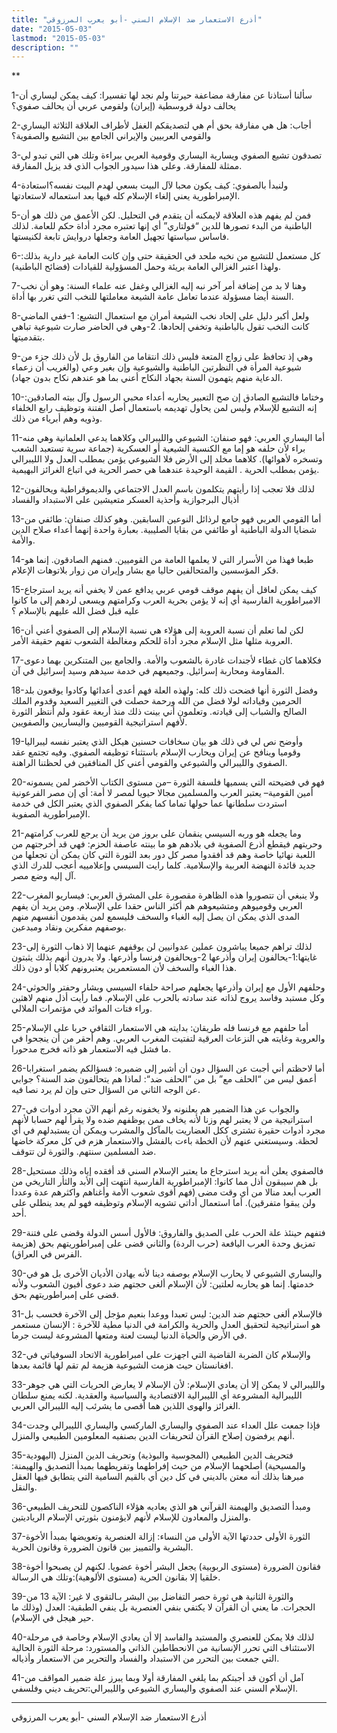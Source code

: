 ```yaml
---
title: "أذرع الاستعمار ضد الإسلام السني -أبو يعرب المرزوقي"
date: "2015-05-03"
lastmod: "2015-05-03"
description: ""
---
```

**



1-سألنا أستاذنا عن مفارقة مضاعفة حيرتنا ولم نجد لها تفسيرا: كيف يمكن ليساري أن يحالف دولة قروسطية (إيران) ولقومي عربي أن يحالف صفوي؟

2-أجاب: هل هي مفارقة بحق أم هي لتصديقكم الغفل لأطراف العلاقة الثلاثة اليساري والقومي العربيين والإيراني الجامع بين التشيع والصفوية؟

3-تصدقون تشيع الصفوي ويسارية اليساري وقومية العربي ببراءة وتلك هي التي تبدو لي ممثلة للمفارقة. وعلى هذا سيدور الجواب الذي قد يزيل المفارقة.

4-ولنبدأ بالصفوي: كيف يكون محبا لآل البيت بسعي لهدم البيت نفسه؟استعادة الإمبراطورية يعني إلغاء الإسلام كله فيها بعد استعماله لاستعادتها.

5-فمن لم يفهم هذه العلاقة لايمكنه أن يتقدم في التحليل. لكن الأعمق من ذلك هو أن الباطنية من البدء تصورها للدين “فولتاري” أي إنها تعتبره مجرد أداة حكم للعامة. لذلك فاساس سياستها تجهيل العامة وجعلها دروايش تابعة لكنيستها.

6-كل مستعمل للتشيع من نخبه ملحد في الحقيقة حتى وإن كانت العامة غير دارية بذلك: ولهذا اعتبر الغزالي العامة بريئة وحمل المسؤولية للقيادات (فضائح الباطنية).

7-وهنا لا بد من إضافة أمر آخر نبه إليه الغزالي وغفل عنه علماء السنة: وهو أن نخب السنة أيضا مسؤولة عندما تعامل عامة الشيعة معاملتها للنخب التي تغرر بها أداة.

8-ولعل أكبر دليل على إلحاد نخب الشيعة أمران مع استعمال التشيع: 1-ففي الماضي كانت النخب تقول بالباطنية وتخفي إلحادها. 2-وهي في الحاضر صارت شيوعية تباهي بتقدميتها.

9-وهي إذ تحافظ على زواج المتعة فليس ذلك انتقاما من الفاروق بل لأن ذلك جزء من شيوعية المرأة في النظرتين الباطنية والشيوعية وإن بغير وعي (والغريب أن زعماء الدعاية منهم يتهمون السنة بجهاد النكاح أعني بما هو عندهم نكاح بدون جهاد).

10-وختاما فالتشيع الصادق إن صح التعبير يحاربه أعداء محبي الرسول وآل بيته الصادقين: إنه التشيع للإسلام وليس لمن يحاول تهديمه باستعمال أصل الفتنة وتوظيف رابع الخلفاء وذويه وهم أبرياء من ذلك.

11-أما اليساري العربي: فهو صنفان: الشيوعي والليبرالي وكلاهما يدعي العلمانية وهي منه براء لأن حلفه هو إما مع الكنسية الشيعية أو العسكرية (جماعة سرية تستعبد الشعب وتسخره لأهوائها). كلاهما مخلد إلى الأرض فلا الشيوعي يؤمن بمطلب العدل ولا الليبرالي يؤمن بمطلب الحرية . القيمة الوحيدة عندهما هي حصر الحرية في اتباع الغرائز البهيمية.

12-لذلك فلا تعجب إذا رأيتهم يتكلمون باسم العدل الاجتماعي والديموقراطية ويحالفون أذيال البرجوازية وأحذية العسكر متعيشين على الاستبداد والفساد

13-أما القومي العربي فهو جامع لرذائل النوعين السابقين. وهو كذلك صنفان: طائفي من شضايا الدولة الباطنية أو طائفي من بقايا الصليبية. بعبارة واحدة إنهما أعداء صلاح الدين والأمة.

14-طبعا فهذا من الأسرار التي لا يعلمها العامة من القوميين. فمنهم الصادقون. إنما هو فكر المؤسسين والمتحالفين حاليا مع بشار وإيران من زوار بلاتوهات الإعلام.

15-كيف يمكن لعاقل أن يفهم موقف قومي عربي يدافع عمن لا يخفي أنه يريد استرجاع الامبراطورية الفارسية أي إنه لا يؤمن بحرية العرب وكرامتهم ويسعى لردهم إلى ما كانوا عليه قبل فضل الله عليهم بالإسلام ؟

16-لكن لما تعلم أن نسبة العروبة إلى هؤلاء هي نسبة الإسلام إلى الصفوي أعني أن العروبة مثلها مثل الإسلام مجرد أداة للحكم ومغالطة الشعوب تفهم حقيقة الأمر.

17-فكلاهما كان غطاء لأجندات غادرة بالشعوب والأمة. والجامع بين المتنكرين بهما دعوى المقاومة ومحاربة إسرائيل. وجميعهم في خدمة سيدهم وسيد إسرائيل في آن.

18-وفضل الثورة أنها فضحت ذلك كله: ولهذه العلة فهم أعدى أعدائها وكادوا يوقعون بلد الحرمين وقياداته لولا فضل من الله ورحمة حصلت في التغيير السعيد وقدوم الملك الصالح والشباب إلى قيادته. وتعلمون أني بينت ذلك منذ أربعة عقود ولم أنتظر الثورة لأفهم استراتيجية القوميين واليساريين والصفويين.

19-وأوضح نص لي في ذلك هو بيان سخافات حسنين هيكل الذي يعتبر نفسه ليبراليا وقوميا وينافح عن إيران ويحارب الإسلام باستثناء توظيفه الصفوي. وفيه تجتمع عقد الصفوي والليبرالي والشيوعي والقومي أعني كل المنافقين في لحظتنا الراهنة.

20-فهو في فضيحته التي يسميها فلسفة الثورة –من مستوى الكتاب الأخضر لمن يسمونه أمين القومية– يعتبر العرب والمسلمين مجالا حيويا لمصر لا أمة: أي إن مصر الفرعونية استردت سلطانها عما حولها تماما كما يفكر الصفوي الذي يعتبر الكل في خدمة الإمبراطورية الصفوية.

21-وما يجعله هو وربه السيسي ينقمان على بروز من يريد أن يرجع للعرب كرامتهم وحريتهم فيقطع أذرع الصفوية في بلادهم هو ما بينته عاصفة الحزم: فهي قد أخرجتهم من اللعبة نهائيا خاصة وهم قد أفقدوا مصر كل دور بعد الثورة التي كان يمكن أن تجعلها من جديد قائدة النهضة العربية والإسلامية. كلما رايت السيسي وإعلامييه أعجب للدرك الذي آل إليه وضع مصر.

22-ولا ينبغي أن تتصوروا هذه الظاهرة مقصورة على المشرق العربي: فيساريو المغرب العربي وقوميوهم ومتشيعوهم هم أكثر الناس حقدا على الإسلام. ومن يريد أن يفهم المدى الذي يمكن ان يصل إليه الغباء والسخف فليسمع لمن يقدمون أنفسهم منهم بوصفهم مفكرين ونقاد ومبدعين.

23-لذلك تراهم جميعا يباشرون عملين عدوانيين لن يوقفهم عنهما إلا ذهاب الثورة إلى غايتها:1-يحالفون إيران وأذرعها 2-ويحالفون فرنسا وأذرعها. ولا يدرون أنهم بذلك يثبتون هذا الغباء والسخف لأن المستعمرين يعتبرونهم كلابا أو دون ذلك.

24-وحلفهم الأول مع إيران وأذرعها يجعلهم صراحة حلفاء السيسي وبشار وحفتر والحوثي وكل مستبد وفاسد يروج لذاته عند سادته بالحرب على الإسلام. فما رأيت أذل منهم لاهثين وراء فتات الموائد في مؤتمرات الملالي.

25-أما حلفهم مع فرنسا فله طريقان: بدايته هي الاستعمار الثقافي حربا على الإسلام والعروبة وغايته هي النزعات العرقية لتفتيت المغرب العربي. وهم أحقر من أن ينجحوا في ما فشل فيه الاستعمار هو ذاته فخرج مدحورا.

26-أما لاحظتم أني أجبت عن السؤال دون أن أشير إلى ضميره: فسؤالكم يضمر استغرابا أعمق ليس من “الحلف مع” بل من “الحلف ضد“: لماذا هم يتحالفون ضد السنة؟ جوابي عن الوجه الثاني من السؤال حتى وإن لم يرد نصا فيه.

27-والجواب عن هذا الضمير هم يعلنونه ولا يخفونه رغم أنهم الآن مجرد أدوات في استراتيجية من لا يعتبر لهم وزنا لأنه يخاف ممن يوظفهم ضده ولا يقرأ لهم حسابا لأنهم مجرد أدوات حقيرة تشترى ككل العضاريت بالمآكل والمشرب ويمكن أن يستبدلهم في أي لحظة. وسيستغني عنهم لأن الخطة باءت بالفشل والاستعمار هزم في كل معركة خاضها ضد المسلمين سنتهم. والثورة لن تتوقف.

28-فالصفوي يعلن أنه يريد استرجاع ما يعتبر الإسلام السني قد أفقده إياه وذلك مستحيل بل هم سيبقون أذل مما كانوا: الإمبراطورية الفارسية انتهت إلى الأبد والثأر التاريخي من العرب أبعد منالا من أي وقت مضى (فهم أقوى شعوب الأمة وأغناهم واكثرهم عدة وعددا ولن يبقوا متفرقين). أما استعمال أداتي تشويه الإسلام وتوظيفه فهو لم يعد ينطلي على أحد.

29-فتفهم حينئذ علة الحرب على الصديق والفاروق: فالأول أسس الدولة وقضى على فتنة تمزيق وحدة العرب اليافعة (حرب الردة) والثاني قضى على إمبراطوريتهم بحق (هزيمة الفرس في العراق).

30-واليساري الشيوعي لا يحارب الإسلام بوصفه دينا لأنه يهادن الأديان الأخرى بل هو في خدمتها. إنما هو يحاربه لعلتين: لأن الإسلام ألغى حجتهم ضد دعوى أفيون الشعوب ولأنه قضى على إمبراطوريتهم بحق.

31-فالإسلام ألغى حجتهم ضد الدين: ليس تعبدا ووعدا بنعيم مؤجل إلى الآخرة فحسب بل هو استراتيجية لتحقيق العدل والحرية والكرامة في الدنيا مطية للآخرة : الإنسان مستعمر في الأرض والحياة الدنيا ليست لعنة ومتعها المشروعة ليست جرما.

32-والإسلام كان الضربة القاضية التي اجهزت على امبراطورية الاتحاد السوفياتي في افغانستان حيث هزمت الشيوعية هزيمة لم تقم لها قائمة بعدها.

33-والليبرالي لا يمكن إلا أن يعادي الإسلام: لأن الإسلام لا يعارض الحريات التي هي جوهر الليبرالية المشروعة أي الليبرالية الاقتصادية والسياسية والعقدية. لكنه يمنع سلطان الغرائز والهوى اللذين هما أقصى ما يشرئب إليه الليبرالي العربي.

34-فإذا جمعت علل العداء عند الصفوي واليساري الماركسي واليساري الليبرالي وجدت أنهم يرفضون إصلاح القرآن لتحريفات الدين بصنفيه المعلومين الطبيعي والمنزل.

35-فتحريف الدين الطبيعي (المجوسية والبوذية) وتحريف الدين المنزل (اليهودية والمسيحية) أصلحهما الإسلام من حيث إفراطهما وتفريطهما بمبدأ التصديق والهيمنة: مبرهنا بذلك أنه معتن بالديني في كل دين أي بالقيم السامية التي يتطابق فيها العقل والنقل.

36-ومبدأ التصديق والهيمنة القرآني هو الذي يعاديه هؤلاء الناكصون للتحريف الطبيعي والمنزل والمعادون للإسلام لأنهم لايؤمنون بثورتي الإسلام الرياديتين.

37-الثورة الأولى حددتها الآية الأولى من النساء: إزالة العنصرية وتعويضها بمبدأ الأخوة البشرية والتمييز بين قانون الضرورة وقانون الحرية.

38-فقانون الضرورة (مستوى الربوبية) يجعل البشر أخوة عضويا. لكنهم لن يصبحوا أخوة خلقيا إلا بقانون الحرية (مستوى الألوهية):وتلك هي الرسالة.

39-والثورة الثانية هي ثورة حصر التفاضل بين البشر بـالتقوى لا غير: الآية 13 من الحجرات. ما يعني أن القرآن لا يكتفي بنفي العنصرية بل ينفي الطبقية: العدل (وذلك ما حير هيجل في الإسلام).

40-لذلك فلا يمكن للعنصري والمستبد والفاسد إلا أن يعادي الإسلام وخاصة في مرحلة الاستئناف التي تحرر الإنسانية من الانحطاطين الذاتي والمستورد: مرحلة الثورة الحالية التي جمعت بين التحرر من الاستبداد والفساد والتحرير من الاستعمار وأذياله.

41-آمل أن أكون قد أجبتكم بما يلغي المفارقة أولا وبما يبرز علة ضمير المواقف من الإسلام السني عند الصفوي واليساري الشيوعي والليبرالي:تحريف ديني وفلسفي.

---

أذرع الاستعمار ضد الإسلام السني -أبو يعرب المرزوقي

###